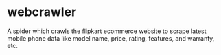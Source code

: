 # webcrawler
A spider which crawls the flipkart ecommerce website to scrape latest mobile phone data like model name, price, rating, features, and warranty, etc. 
